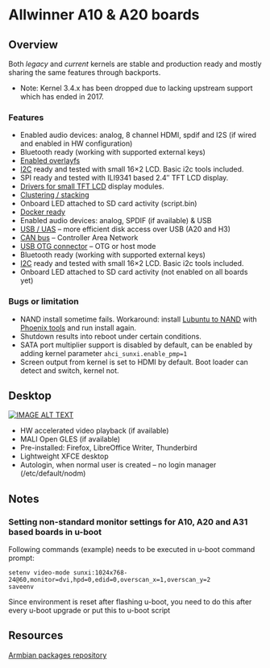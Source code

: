 # Allwinner A10 & A20 boards

## Overview

Both *legacy* and *current* kernels are stable and production ready and mostly sharing the same features through backports.

- Note: Kernel 3.4.x has been dropped due to lacking upstream support which has ended in 2017.

### Features

- Enabled audio devices: analog, 8 channel HDMI, spdif and I2S (if wired and enabled in HW configuration)
- Bluetooth ready (working with supported external keys)
- [Enabled overlayfs](User-Guide_Advanced-Features/#how-to-freeze-your-filesystem)
- [I2C](https://en.wikipedia.org/wiki/I%C2%B2C) ready and tested with small 16×2 LCD. Basic i2c tools included.
- SPI ready and tested with ILI9341 based 2.4″ TFT LCD display.
- [Drivers for small TFT LCD](https://github.com/notro/fbtft) display modules.
- [Clustering / stacking](https://en.wikipedia.org/wiki/Cluster_(computing))
- Onboard LED attached to SD card activity (script.bin)
- [Docker ready](User-Guide_Advanced-Features/#how-to-run-docker)
- Enabled audio devices: analog, SPDIF (if available) & USB
- [USB / UAS](https://linux-sunxi.org/USB/UAS) – more efficient disk access over USB (A20 and H3)
- [CAN bus](https://en.wikipedia.org/wiki/CAN_bus) – Controller Area Network
- [USB OTG connector](https://linux-sunxi.org/USB_Gadget) – OTG or host mode
- Bluetooth ready (working with supported external keys)
- [I2C](https://en.wikipedia.org/wiki/I%C2%B2C) ready and tested with small 16×2 LCD. Basic i2c tools included.
- Onboard LED attached to SD card activity (not enabled on all boards yet)

### Bugs or limitation

- NAND install sometime fails. Workaround: install [Lubuntu to NAND](https://dl.cubieboard.org/software/a20-cubietruck/lubuntu/) with [Phoenix tools](http://docs.cubieboard.org/downloads) and run install again.
- Shutdown results into reboot under certain conditions.
- SATA port multiplier support is disabled by default, can be enabled by adding kernel parameter `ahci_sunxi.enable_pmp=1`
- Screen output from kernel is set to HDMI by default. Boot loader can detect and switch, kernel not.


## Desktop

[![IMAGE ALT TEXT](https://img.youtube.com/vi/hsthqj90vTU/0.jpg)](https://www.youtube.com/watch?v=hsthqj90vTU "Armbian Desktop")

- HW accelerated video playback (if available)
- MALI Open GLES (if available)
- Pre-installed: Firefox, LibreOffice Writer, Thunderbird
- Lightweight XFCE desktop
- Autologin, when normal user is created – no login manager (/etc/default/nodm)

## Notes

### Setting non-standard monitor settings for A10, A20 and A31 based boards in u-boot

Following commands (example) needs to be executed in u-boot command prompt:
```
setenv video-mode sunxi:1024x768-24@60,monitor=dvi,hpd=0,edid=0,overscan_x=1,overscan_y=2
saveenv
```

Since environment is reset after flashing u-boot, you need to do this after every u-boot upgrade or put this to u-boot script

## Resources

[Armbian packages repository](https://www.armbian.com/kernel/)
